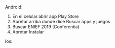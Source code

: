 Android:
1) En el celular abrir app Play Store
2) Apretar arriba donde dice Buscar apps y juegos
3) Buscar ENIEF 2019 (Conferentia)
4) Apretar Instalar

Ios:
